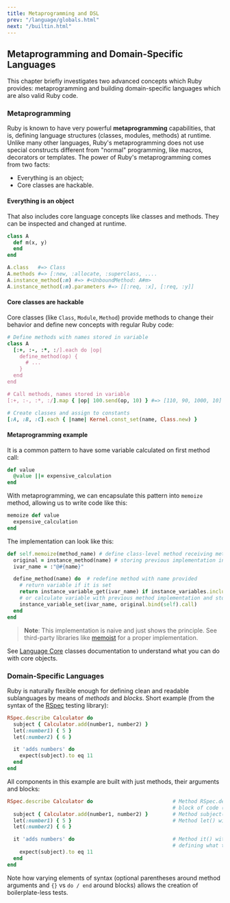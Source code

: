 ```yaml
---
title: Metaprogramming and DSL
prev: "/language/globals.html"
next: "/builtin.html"
---
```


## Metaprogramming and Domain-Specific Languages[](#metaprogramming-and-domain-specific-languages)

This chapter briefly investigates two advanced concepts which Ruby provides: metaprogramming and building domain-specific languages which are also valid Ruby code.

### Metaprogramming[](#metaprogramming)

Ruby is known to have very powerful **metaprogramming** capabilities, that is, defining language structures (classes, modules, methods) at runtime. Unlike many other languages, Ruby's metaprogramming does not use special constructs different from "normal" programming, like macros, decorators or templates. The power of Ruby's metaprogramming comes from two facts:

* Everything is an object;
* Core classes are hackable.

#### Everything is an object[](#everything-is-an-object)

That also includes core language concepts like classes and methods. They can be inspected and changed at runtime.


```ruby
class A
  def m(x, y)
  end
end

A.class   #=> Class
A.methods #=> [:new, :allocate, :superclass, ....
A.instance_method(:m) #=> #<UnboundMethod: A#m>
A.instance_method(:m).parameters #=> [[:req, :x], [:req, :y]]
```

#### Core classes are hackable[](#core-classes-are-hackable)

Core classes (like `Class`, `Module`, `Method`) provide methods to change their behavior and define new concepts with regular Ruby code:


```ruby
# Define methods with names stored in variable
class A
  [:+, :-, :*, :/].each do |op|
    define_method(op) {
      # ...
    }
  end
end

# Call methods, names stored in variable
[:+, :-, :*, :/].map { |op| 100.send(op, 10) } #=> [110, 90, 1000, 10]

# Create classes and assign to constants
[:A, :B, :C].each { |name| Kernel.const_set(name, Class.new) }
```

#### Metaprogramming example[](#metaprogramming-example)

It is a common pattern to have some variable calculated on first method call:


```ruby
def value
  @value ||= expensive_calculation
end
```

With metaprogramming, we can encapsulate this pattern into `memoize` method, allowing us to write code like this:


```ruby
memoize def value
  expensive_calculation
end
```

The implementation can look like this:


```ruby
def self.memoize(method_name) # define class-level method receiving method name to memoize
  original = instance_method(name) # storing previous implementation in variable, it is UnboundMethod
  ivar_name = :"@#{name}"

  define_method(name) do  # redefine method with name provided
    # return variable if it is set
    return instance_variable_get(ivar_name) if instance_variables.include?(ivar_name)
    # or calculate variable with previous method implementation and store it
    instance_variable_set(ivar_name, original.bind(self).call)
  end
end
```

> **Note**\: This implementation is naive and just shows the principle. See third-party libraries like <a href='https://github.com/matthewrudy/memoist' class='remote' target='_blank'>memoist</a> for a proper implementation.

See [Language Core](../builtin/core.md) classes documentation to understand what you can do with core objects.

### Domain-Specific Languages[](#domain-specific-languages)

Ruby is naturally flexible enough for defining clean and readable sublanguages by means of *methods* and *blocks*. Short example (from the syntax of the <a href='http://rspec.info/' class='remote' target='_blank'>RSpec</a> testing library):


```ruby
RSpec.describe Calculator do
  subject { Calculator.add(number1, number2) }
  let(:number1) { 5 }
  let(:number2) { 6 }

  it 'adds numbers' do
    expect(subject).to eq 11
  end
end
```

All components in this example are built with just methods, their arguments and blocks:


```ruby
RSpec.describe Calculator do                          # Method RSpec.describe() with argument Calculator and
                                                      # block of code (which will be later evaluated)
  subject { Calculator.add(number1, number2) }        # Method subject() with block of code defining test subject
  let(:number1) { 5 }                                 # Method let() with argument :number1 and block of code
  let(:number2) { 6 }

  it 'adds numbers' do                                # Method it() with argument 'adds numbers' and block of code
                                                      # defining what to test
    expect(subject).to eq 11
  end
end
```

Note how varying elements of syntax (optional parentheses around method arguments and `{}` vs `do / end` around blocks) allows the creation of boilerplate-less tests.

